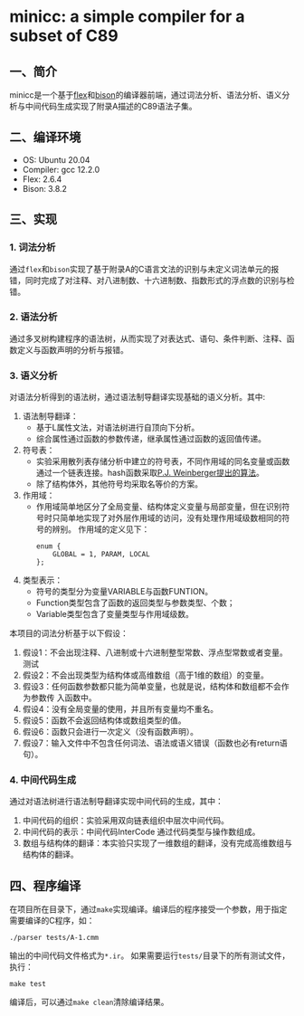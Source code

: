 # minicc: a simple compiler for a subset of C89
## 一、简介
minicc是一个基于[flex](https://github.com/westes/flex)和[bison](https://www.gnu.org/software/bison/)的编译器前端，通过词法分析、语法分析、语义分析与中间代码生成实现了附录A描述的C89语法子集。

## 二、编译环境
- OS: Ubuntu 20.04
- Compiler: gcc 12.2.0
- Flex: 2.6.4
- Bison: 3.8.2

## 三、实现
### 1. 词法分析
通过`flex`和`bison`实现了基于附录A的C语言文法的识别与未定义词法单元的报错，同时完成了对注释、对八进制数、十六进制数、指数形式的浮点数的识别与检错。

### 2. 语法分析
通过多叉树构建程序的语法树，从而实现了对表达式、语句、条件判断、注释、函数定义与函数声明的分析与报错。

### 3. 语义分析
对语法分析得到的语法树，通过语法制导翻译实现基础的语义分析。其中:
1. 语法制导翻译：
    - 基于L属性文法，对语法树进行自顶向下分析。
    - 综合属性通过函数的参数传递，继承属性通过函数的返回值传递。
2. 符号表：
    - 实验采用散列表存储分析中建立的符号表，不同作用域的同名变量或函数通过一个链表连接。hash函数采取[P.J. Weinberger提出的算法](https://en.wikipedia.org/wiki/PJW_hash_function)。
    - 除了结构体外，其他符号均采取名等价的方案。
3. 作用域：
    - 作用域简单地区分了全局变量、结构体定义变量与局部变量，但在识别符号时只简单地实现了对外层作用域的访问，没有处理作用域级数相同的符号的辨别。
作用域的定义见下：
        ```
        enum {
            GLOBAL = 1, PARAM, LOCAL
        };
        ```
4. 类型表示：
    - 符号的类型分为变量VARIABLE与函数FUNTION。
    - Function类型包含了函数的返回类型与参数类型、个数；
    - Variable类型包含了变量类型与作用域级数。

本项目的词法分析基于以下假设：
1. 假设1：不会出现注释、八进制或十六进制整型常数、浮点型常数或者变量。
测试
2. 假设2：不会出现类型为结构体或高维数组（高于1维的数组）的变量。
3. 假设3：任何函数参数都只能为简单变量，也就是说，结构体和数组都不会作为参数传
入函数中。
4. 假设4：没有全局变量的使用，并且所有变量均不重名。
5. 假设5：函数不会返回结构体或数组类型的值。
6. 假设6：函数只会进行一次定义（没有函数声明）。
7. 假设7：输入文件中不包含任何词法、语法或语义错误（函数也必有return语句）。

### 4. 中间代码生成
通过对语法树进行语法制导翻译实现中间代码的生成，其中：
1. 中间代码的组织：实验采用双向链表组织中层次中间代码。
2. 中间代码的表示：中间代码InterCode 通过代码类型与操作数组成。
3. 数组与结构体的翻译：本实验只实现了一维数组的翻译，没有完成高维数组与结构体的翻译。

## 四、程序编译
在项目所在目录下，通过`make`实现编译。编译后的程序接受一个参数，用于指定需要编译的C程序，如：
```shell
./parser tests/A-1.cmm
```
输出的中间代码文件格式为`*.ir`。
如果需要运行`tests/`目录下的所有测试文件，执行：
```shell
make test
```
编译后，可以通过`make clean`清除编译结果。
